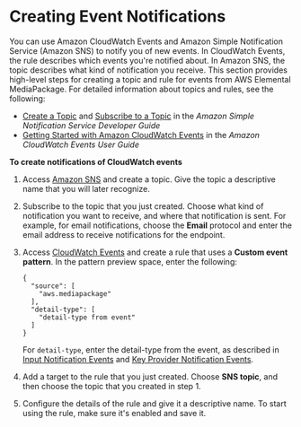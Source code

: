 # Creating Event Notifications<a name="cloudwatch-events-notification"></a>

You can use Amazon CloudWatch Events and Amazon Simple Notification Service \(Amazon SNS\) to notify you of new events\. In CloudWatch Events, the rule describes which events you're notified about\. In Amazon SNS, the topic describes what kind of notification you receive\. This section provides high\-level steps for creating a topic and rule for events from AWS Elemental MediaPackage\. For detailed information about topics and rules, see the following:
+ [Create a Topic](https://docs.aws.amazon.com/sns/latest/dg/sns-getting-started.html#CreateTopic) and [Subscribe to a Topic](https://docs.aws.amazon.com/sns/latest/dg/sns-getting-started.html#SubscribeTopic) in the *Amazon Simple Notification Service Developer Guide*
+ [Getting Started with Amazon CloudWatch Events](https://docs.aws.amazon.com/AmazonCloudWatch/latest/events/CWE_GettingStarted.html) in the *Amazon CloudWatch Events User Guide*

**To create notifications of CloudWatch events**

1. Access [Amazon SNS](https://console.aws.amazon.com/sns/v2/home) and create a topic\. Give the topic a descriptive name that you will later recognize\.

1. Subscribe to the topic that you just created\. Choose what kind of notification you want to receive, and where that notification is sent\. For example, for email notifications, choose the **Email** protocol and enter the email address to receive notifications for the endpoint\.

1. Access [CloudWatch Events](https://console.aws.amazon.com/cloudwatch) and create a rule that uses a **Custom event pattern**\. In the pattern preview space, enter the following: 

   ```
   {
     "source": [
       "aws.mediapackage"
     ],
     "detail-type": [
       "detail-type from event"
     ]
   }
   ```

   For `detail-type`, enter the detail\-type from the event, as described in [Input Notification Events](cloudwatch-events-example.md#input-state-events) and [Key Provider Notification Events](cloudwatch-events-example.md#key-provider-state-events)\.

1. Add a target to the rule that you just created\. Choose **SNS topic**, and then choose the topic that you created in step 1\. 

1. Configure the details of the rule and give it a descriptive name\. To start using the rule, make sure it's enabled and save it\.